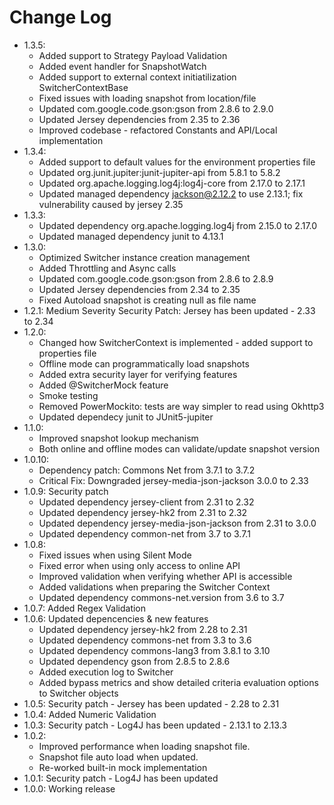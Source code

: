 # Change Log

- 1.3.5:
	- Added support to Strategy Payload Validation
	- Added event handler for SnapshotWatch
	- Added support to external context initiatilization SwitcherContextBase
	- Fixed issues with loading snapshot from location/file
	- Updated com.google.code.gson:gson from 2.8.6 to 2.9.0
	- Updated Jersey dependencies from 2.35 to 2.36
	- Improved codebase - refactored Constants and API/Local implementation
- 1.3.4:
	- Added support to default values for the environment properties file
	- Updated org.junit.jupiter:junit-jupiter-api from 5.8.1 to 5.8.2
	- Updated org.apache.logging.log4j:log4j-core from 2.17.0 to 2.17.1
	- Updated managed dependency jackson@2.12.2 to use 2.13.1; fix vulnerability caused by jersey 2.35
- 1.3.3:
	- Updated dependency org.apache.logging.log4j from 2.15.0 to 2.17.0
	- Updated managed dependency junit to 4.13.1
- 1.3.0:
	- Optimized Switcher instance creation management
	- Added Throttling and Async calls
	- Updated com.google.code.gson:gson from 2.8.6 to 2.8.9
	- Updated Jersey dependencies from 2.34 to 2.35
	- Fixed Autoload snapshot is creating null as file name
- 1.2.1: Medium Severity Security Patch: Jersey has been updated - 2.33 to 2.34
- 1.2.0:
	- Changed how SwitcherContext is implemented - added support to properties file
	- Offline mode can programmatically load snapshots
	- Added extra security layer for verifying features
	- Added @SwitcherMock feature
	- Smoke testing
	- Removed PowerMockito: tests are way simpler to read using Okhttp3
	- Updated dependecy junit to JUnit5-jupiter
- 1.1.0:
	- Improved snapshot lookup mechanism
	- Both online and offline modes can validate/update snapshot version
- 1.0.10:
	- Dependency patch: Commons Net from 3.7.1 to 3.7.2
	- Critical Fix: Downgraded jersey-media-json-jackson 3.0.0 to 2.33
- 1.0.9: Security patch
	- Updated dependency jersey-client from 2.31 to 2.32
	- Updated dependency jersey-hk2 from 2.31 to 2.32
	- Updated dependency jersey-media-json-jackson from 2.31 to 3.0.0
	- Updated dependency common-net from 3.7 to 3.7.1
- 1.0.8:
	- Fixed issues when using Silent Mode
	- Fixed error when using only access to online API
	- Improved validation when verifying whether API is accessible
	- Added validations when preparing the Switcher Context
	- Updated dependency commons-net.version from 3.6 to 3.7
- 1.0.7: Added Regex Validation
- 1.0.6: Updated depencencies & new features
	- Updated dependency jersey-hk2 from 2.28 to 2.31
	- Updated dependency commons-net from 3.3 to 3.6
	- Updated dependency commons-lang3 from 3.8.1 to 3.10
	- Updated dependency gson from 2.8.5 to 2.8.6
	- Added execution log to Switcher
	- Added bypass metrics and show detailed criteria evaluation options to Switcher objects
- 1.0.5: Security patch - Jersey has been updated - 2.28 to 2.31
- 1.0.4: Added Numeric Validation
- 1.0.3: Security patch - Log4J has been updated - 2.13.1 to 2.13.3
- 1.0.2: 
    - Improved performance when loading snapshot file.
    - Snapshot file auto load when updated.
    - Re-worked built-in mock implementation
- 1.0.1: Security patch - Log4J has been updated
- 1.0.0: Working release